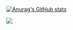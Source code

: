 [![Anurag's GitHub stats](https://github-readme-stats.vercel.app/api?username=Crimson-Ice&count_private=true)](https://github.com/anuraghazra/github-readme-stats)

<picture>
<source 
  srcset="https://github-readme-stats.vercel.app/api?username=Crimson-Ice&show_icons=true&theme=dark"
  media="(prefers-color-scheme: dark)"
/>
<source
  srcset="https://github-readme-stats.vercel.app/api?username=Crimson-Ice&show_icons=true"
  media="(prefers-color-scheme: light), (prefers-color-scheme: no-preference)"
/>
<img src="https://github-readme-stats.vercel.app/api?username=Crimson-Ice&show_icons=true" />
</picture>
